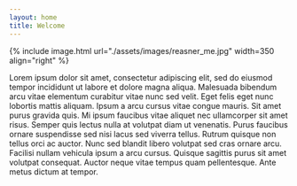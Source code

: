 ```yaml
---
layout: home
title: Welcome
---
```


{% include image.html url="./assets/images/reasner_me.jpg" width=350 align="right" %}

Lorem ipsum dolor sit amet, consectetur adipiscing elit, sed do eiusmod tempor incididunt ut labore et dolore magna aliqua. Malesuada bibendum arcu vitae elementum curabitur vitae nunc sed velit. Eget felis eget nunc lobortis mattis aliquam. Ipsum a arcu cursus vitae congue mauris. Sit amet purus gravida quis. Mi ipsum faucibus vitae aliquet nec ullamcorper sit amet risus. Semper quis lectus nulla at volutpat diam ut venenatis. Purus faucibus ornare suspendisse sed nisi lacus sed viverra tellus. Rutrum quisque non tellus orci ac auctor. Nunc sed blandit libero volutpat sed cras ornare arcu. Facilisi nullam vehicula ipsum a arcu cursus. Quisque sagittis purus sit amet volutpat consequat. Auctor neque vitae tempus quam pellentesque. Ante metus dictum at tempor.
